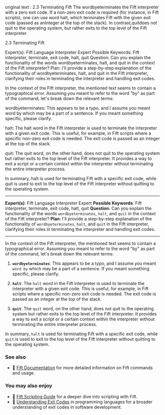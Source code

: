 original text :
2.3 Terminating Fift
The wordbyeterminates the Fift interpreter with a zero exit code. If a
non-zero exit code is required (for instance, in Fift scripts), one can use word
halt, which terminates Fift with the given exit code (passed as anInteger
at the top of the stack). In contrast,quitdoes not quit to the operating
system, but rather exits to the top level of the Fift interpreter.


2.3 Terminating Fift

Expert(s): Fift Language Interpreter Expert
Possible Keywords: Fift interpreter, terminate, exit code, halt, quit
Question: Can you explain the functionality of the words wordbyeterminates, halt, and quit in the context of the Fift interpreter?
Plan: I'll provide a step-by-step explanation of the functionality of wordbyeterminates, halt, and quit in the Fift interpreter, clarifying their roles in terminating the interpreter and handling exit codes.

In the context of the Fift interpreter, the mentioned text seems to contain a typographical error. Assuming you meant to refer to the word "by" as part of the command, let's break down the relevant terms:

wordbyeterminates: This appears to be a typo, and I assume you meant word by which may be a part of a sentence. If you meant something specific, please clarify.

halt: The halt word in the Fift interpreter is used to terminate the interpreter with a given exit code. This is useful, for example, in Fift scripts where a specific non-zero exit code is needed. The exit code is passed as an integer at the top of the stack.

quit: The quit word, on the other hand, does not quit to the operating system but rather exits to the top level of the Fift interpreter. It provides a way to exit a script or a certain context within the interpreter without terminating the entire interpreter process.

In summary, halt is used for terminating Fift with a specific exit code, while quit is used to exit to the top level of the Fift interpreter without quitting to the operating system.

***
**Expert(s)**: Fift Language Interpreter Expert
**Possible Keywords**: Fift interpreter, terminate, exit code, halt, quit
**Question**: Can you explain the functionality of the words `wordbyeterminates`, `halt`, and `quit` in the context of the Fift interpreter?
**Plan**: I'll provide a step-by-step explanation of the functionality of `wordbyeterminates`, `halt`, and `quit` in the Fift interpreter, clarifying their roles in terminating the interpreter and handling exit codes.
***

In the context of the Fift interpreter, the mentioned text seems to contain a typographical error. Assuming you meant to refer to the word "by" as part of the command, let's break down the relevant terms:

1. **`wordbyeterminates`**: This appears to be a typo, and I assume you meant `word by` which may be a part of a sentence. If you meant something specific, please clarify.

2. **`halt`**: The `halt` word in the Fift interpreter is used to terminate the interpreter with a given exit code. This is useful, for example, in Fift scripts where a specific non-zero exit code is needed. The exit code is passed as an integer at the top of the stack.

3. **`quit`**: The `quit` word, on the other hand, does not quit to the operating system but rather exits to the top level of the Fift interpreter. It provides a way to exit a script or a certain context within the interpreter without terminating the entire interpreter process.

In summary, `halt` is used for terminating Fift with a specific exit code, while `quit` is used to exit to the top level of the Fift interpreter without quitting to the operating system.

### See also
- 📖 [Fift Documentation](https://www.google.com/search?q=Fift+interpreter+documentation) for more detailed information on Fift commands and usage.

### You may also enjoy
- 🚀 [Fift Scripting Guide](https://www.google.com/search?q=Fift+scripting+guide) for a deeper dive into scripting with Fift.
- 🤔 [Understanding Exit Codes](https://www.google.com/search?q=understanding+exit+codes) in programming languages for a broader understanding of exit codes in software development.
